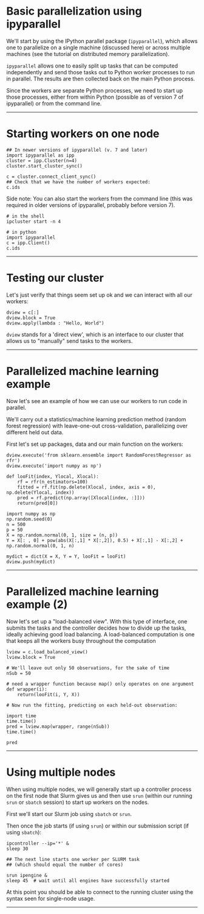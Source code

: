 # Basic parallelization using ipyparallel

We'll start by using the IPython parallel package (`ipyparallel`), which allows one to parallelize on a single machine (discussed here) or across multiple machines (see the tutorial on distributed memory parallelization). 

`ipyparallel` allows one to easily split up tasks that can be computed independently and send those tasks out to Python worker processes to run in parallel. The results are then collected back on the main Python process.

Since the workers are separate Python processes, we need to start up those processes, either from within Python (possible as of version 7 of ipyparallel) or from the command line.

---

# Starting workers on one node

```
## In newer versions of ipyparallel (v. 7 and later)
import ipyparallel as ipp
cluster = ipp.Cluster(n=4)
cluster.start_cluster_sync()
```

```
c = cluster.connect_client_sync()
## Check that we have the number of workers expected:
c.ids
```

Side note: You can also start the workers from the command line (this was required in older versions of ipyparallel, probably before version 7).

```
# in the shell
ipcluster start -n 4
```

```
# in python
import ipyparallel
c = ipp.Client()
c.ids
```

---

# Testing our cluster

Let's just verify that things seem set up ok and we can interact with all our workers:

```
dview = c[:]
dview.block = True
dview.apply(lambda : "Hello, World")
```

`dview` stands for a 'direct view', which is an interface to our cluster that allows us to "manually" send tasks to the workers.

---

# Parallelized machine learning example

Now let's see an example of how we can use our workers to run code in parallel. 

We'll carry out a statistics/machine learning prediction method (random forest regression) with leave-one-out cross-validation, parallelizing over different held out data.

First let's set up packages, data and our main function on the workers:

```
dview.execute('from sklearn.ensemble import RandomForestRegressor as rfr')
dview.execute('import numpy as np')

def looFit(index, Ylocal, Xlocal):
    rf = rfr(n_estimators=100)
    fitted = rf.fit(np.delete(Xlocal, index, axis = 0), np.delete(Ylocal, index))
    pred = rf.predict(np.array([Xlocal[index, :]]))
    return(pred[0])

import numpy as np
np.random.seed(0)
n = 500
p = 50
X = np.random.normal(0, 1, size = (n, p))
Y = X[: , 0] + pow(abs(X[:,1] * X[:,2]), 0.5) + X[:,1] - X[:,2] + np.random.normal(0, 1, n)

mydict = dict(X = X, Y = Y, looFit = looFit)
dview.push(mydict)
```

---

# Parallelized machine learning example (2)

Now let's set up a "load-balanced view". With this type of interface, one submits the tasks and the controller decides how to divide up the tasks, ideally achieving good load balancing. A load-balanced computation is one that keeps all the workers busy throughout the computation

```
lview = c.load_balanced_view()
lview.block = True

# We'll leave out only 50 observations, for the sake of time
nSub = 50

# need a wrapper function because map() only operates on one argument
def wrapper(i):
    return(looFit(i, Y, X))

# Now run the fitting, predicting on each held-out observation:

import time
time.time()
pred = lview.map(wrapper, range(nSub))
time.time()

pred
```

---

# Using multiple nodes

When using multiple nodes, we will generally start up a controller process on the first node that Slurm gives us and then use `srun` (within our running `srun` or `sbatch` session) to start up workers on the nodes.

First we'll start our Slurm job using `sbatch` or `srun`.

Then once the job starts (if using `srun`) or within our submission script (if using `sbatch`):

```
ipcontroller --ip='*' &
sleep 30

## The next line starts one worker per SLURM task 
## (which should equal the number of cores)

srun ipengine &
sleep 45  # wait until all engines have successfully started
```

At this point you should be able to connect to the running cluster using the syntax seen for single-node usage.

---
